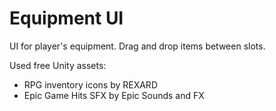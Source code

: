 # Equipment UI

UI for player's equipment. Drag and drop items between slots.

Used free Unity assets:
- RPG inventory icons by REXARD
- Epic Game Hits SFX by Epic Sounds and FX
